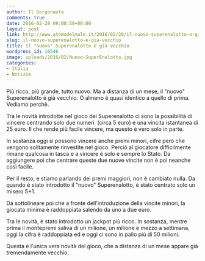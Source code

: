 ```yaml
---
author: Il Gorgonauta
comments: true
date: 2016-02-28 09:00:59+00:00
layout: post
link: http://www.atomodelmale.it/2016/02/28/il-nuovo-superenalotto-e-gia-vecchio/
slug: il-nuovo-superenalotto-e-gia-vecchio
title: Il "nuovo" Superenalotto è già vecchio
wordpress_id: 16546
image: uploads/2016/02/Nuovo-SuperEnalotto.jpg
categories:
- Italia
- Notizie
---
```


Più ricco, più grande, tutto nuovo. Ma a distanza di un mese, il "nuovo" Superenalotto è già vecchio. O almeno è quasi identico a quello di prima. Vediamo perchè.

Tra le novità introdotte nel gioco del Superenalotto ci sono la possibilità di vincere centrando solo due numeri  (circa 5 euro) e una vincita istantanea di 25 euro. Il che rende più facile vincere, ma questo è vero solo in parte.

In sostanza oggi si possono vincere anche premi minori, cifre però che vengono solitamente rinvestite nel gioco. Perciò al giocatore difficilmente rimane qualcosa in tasca e a vincere è solo e sempre lo Stato. Da aggiungere poi che centrare queste due nuove vincite non è poi neanche così facile.

Per il resto, e stiamo parlando dei premi maggiori, non è cambiato nulla. Da quando è stato introdotto il "nuovo" Superenalotto, è stato centrato solo un misero 5+1.

Da sottolineare poi che a fronte dell'introduzione della vincite minori, la giocata minima è raddoppiata salendo da uno a due euro.

Tra le novità, è stato introdotto un jackpot più ricco. In sostanza, mentre prima il montepremi saliva di un milione, un milione e mezzo a settimana, oggi la cifra è raddoppiata ed e oggi ci sono in palio più di 50 milioni.

Questa è l'unica vera novità del gioco, che a distanza di un mese appare già tremendamente vecchio.
